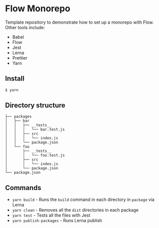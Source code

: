 # Flow Monorepo

Template repository to demonstrate how to set up a monorepo with Flow. Other tools include:

- Babel
- Flow
- Jest
- Lerna
- Prettier
- Yarn

## Install

```sh
$ yarn
```

## Directory structure

```
├── packages
│   ├── bar
│   │   ├── __tests__
│   │   │   └── bar.test.js
│   │   ├── src
│   │   │   └── index.js
│   │   └── package.json
│   └── foo
│       ├── __tests__
│       │   └── foo.test.js
│       ├── src
│       │   └── index.js
│       └── package.json
└── package.json
```

## Commands

- `yarn build` - Runs the `build` command in each directory in `package` via Lerna
- `yarn clean` - Removes all the `dist` directories in each package
- `yarn test` - Tests all the files with Jest
- `yarn publish-packages` - Runs Lerna publish
